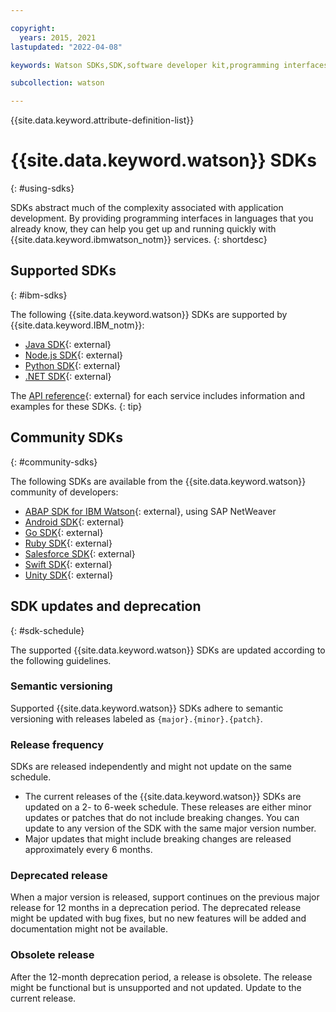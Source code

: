 ```yaml
---

copyright:
  years: 2015, 2021
lastupdated: "2022-04-08"

keywords: Watson SDKs,SDK,software developer kit,programming interfaces,wrappers

subcollection: watson

---
```


{{site.data.keyword.attribute-definition-list}}

# {{site.data.keyword.watson}} SDKs
{: #using-sdks}

SDKs abstract much of the complexity associated with application development. By providing programming interfaces in languages that you already know, they can help you get up and running quickly with {{site.data.keyword.ibmwatson_notm}} services.
{: shortdesc}

## Supported SDKs
{: #ibm-sdks}

The following {{site.data.keyword.watson}} SDKs are supported by {{site.data.keyword.IBM_notm}}:

* [Java SDK](https://github.com/watson-developer-cloud/java-sdk){: external}
* [Node.js SDK](https://github.com/watson-developer-cloud/node-sdk){: external}
* [Python SDK](https://github.com/watson-developer-cloud/python-sdk){: external}
* [.NET SDK](https://github.com/watson-developer-cloud/dotnet-standard-sdk){: external}

The [API reference](https://{DomainName}/docs?tab=api-docs&category=ai%2Ccloud_pak){: external} for each service includes information and examples for these SDKs.
{: tip}

## Community SDKs
{: #community-sdks}

The following SDKs are available from the {{site.data.keyword.watson}} community of developers:

* [ABAP SDK for IBM Watson](https://github.com/watson-developer-cloud/abap-sdk-nwas){: external}, using SAP NetWeaver
* [Android SDK](https://github.com/watson-developer-cloud/android-sdk){: external}
* [Go SDK](https://github.com/watson-developer-cloud/go-sdk){: external}
* [Ruby SDK](https://github.com/watson-developer-cloud/ruby-sdk){: external}
* [Salesforce SDK](https://github.com/watson-developer-cloud/salesforce-sdk){: external}
* [Swift SDK](https://github.com/watson-developer-cloud/swift-sdk){: external}
* [Unity SDK](https://github.com/watson-developer-cloud/unity-sdk){: external}

## SDK updates and deprecation
{: #sdk-schedule}

The supported {{site.data.keyword.watson}} SDKs are updated according to the following guidelines.

### Semantic versioning

Supported {{site.data.keyword.watson}} SDKs adhere to semantic versioning with releases labeled as `{major}.{minor}.{patch}`.

### Release frequency

SDKs are released independently and might not update on the same schedule.

* The current releases of the {{site.data.keyword.watson}} SDKs are updated on a 2- to 6-week schedule. These releases are either minor updates or patches that do not include breaking changes. You can update to any version of the SDK with the same major version number.
* Major updates that might include breaking changes are released approximately every 6 months.

### Deprecated release

When a major version is released, support continues on the previous major release for 12 months in a deprecation period. The deprecated release might be updated with bug fixes, but no new features will be added and documentation might not be available.

### Obsolete release

After the 12-month deprecation period, a release is obsolete. The release might be functional but is unsupported and not updated. Update to the current release.
